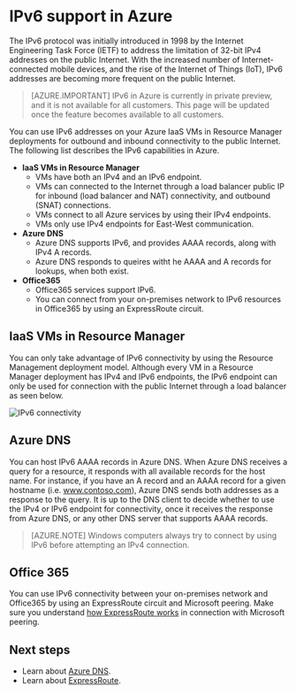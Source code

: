 <!-- not suitable for Mooncake -->

<properties 
   pageTitle="IPv6 Overview | Azure"
   description="Learn about IPv6 addressing in Azure"
   services="virtual-network"
   documentationCenter="na"
   authors="telmosampaio"
   manager="carmonm"
   editor="tysonn" />
<tags
	ms.service="virtual-network"
	ms.date="03/04/2016"
	wacn.date=""/>

# IPv6 support in Azure

The IPv6 protocol was initially introduced in 1998 by the Internet Engineering Task Force (IETF) to address the limitation of 32-bit IPv4 addresses on the public Internet. With the increased number of Internet-connected mobile devices, and the rise of the Internet of Things (IoT), IPv6 addresses are becoming more frequent on the public Internet.

>[AZURE.IMPORTANT] IPv6 in Azure is currently in private preview, and it is not available for all customers. This page will be updated once the feature becomes available to all customers.

You can use IPv6 addresses on your Azure IaaS VMs in Resource Manager deployments for outbound and inbound connectivity to the public Internet. The following list describes the IPv6 capabilities in Azure.

- **IaaS VMs in Resource Manager**
	- VMs have both an IPv4 and an IPv6 endpoint.
	- VMs can connected to the Internet through a load balancer public IP for inbound (load balancer and NAT) connectivity, and outbound (SNAT) connections.
	- VMs connect to all Azure services by using their IPv4 endpoints.
	- VMs only use IPv4 endpoints for East-West communication.
- **Azure DNS**
	- Azure DNS supports IPv6, and provides AAAA records, along with IPv4 A records.
	- Azure DNS responds to queires witht he AAAA and A records for lookups, when both exist. 
- **Office365**
	- Office365 services support IPv6.
	- You can connect from your on-premises network to IPv6 resources in Office365 by using an ExpressRoute circuit.

## IaaS VMs in Resource Manager

You can only take advantage of IPv6 connectivity by using the Resource Management deployment model. Although every VM in a Resource Manager deployment has IPv4 and IPv6 endpoints, the IPv6 endpoint can only be used for connection with the public Internet through a load balancer as seen below. 

![IPv6 connectivity](./media/virtual-network-ipv6-overview/figure1.png)

## Azure DNS

You can host IPv6 AAAA records in Azure DNS. When Azure DNS receives a query for a resource, it responds with all available records for the host name. For instance, if you have an A record and an AAAA record for a given hostname (i.e. www.contoso.com), Azure DNS sends both addresses as a response to the query. It is up to the DNS client to decide whether to use the IPv4 or IPv6 endpoint for connectivity, once it receives the response from Azure DNS, or any other DNS server that supports AAAA records.

>[AZURE.NOTE] Windows computers always try to connect by using IPv6 before attempting an IPv4 connection.

## Office 365

You can use IPv6 connectivity between your on-premises network and Office365 by using an ExpressRoute circuit and Microsoft peering. Make sure you understand [how ExpressRoute works](/documentation/articles/expressroute-introduction) in connection with Microsoft peering.

## Next steps

- Learn about [Azure DNS](/documentation/articles/dns-overview).
- Learn about [ExpressRoute](/documentation/articles/expressroute-introduction).
